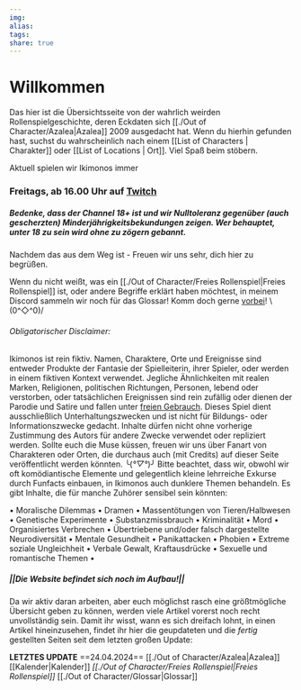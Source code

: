 ```yaml
---
img: 
alias: 
tags: 
share: true
---
```

# Willkommen

Das hier ist die Übersichtsseite von der wahrlich weirden Rollenspielgeschichte, deren Eckdaten sich [[./Out of Character/Azalea|Azalea]] 2009 ausgedacht hat.  Wenn du hierhin gefunden hast, suchst du wahrscheinlich nach einem [[List of Characters | Charakter]] oder [[List of Locations | Ort]]. Viel Spaß beim stöbern.

Aktuell spielen wir Ikimonos immer
### Freitags, ab 16.00 Uhr auf [Twitch](https://t.co/d8z3QjRlNX)
##### Bedenke, dass der Channel 18+ ist und wir Nulltoleranz gegenüber (auch gescherzten) Minderjährigkeitsbekundungen zeigen. Wer behauptet, unter 18 zu sein wird ohne zu zögern gebannt.

Nachdem das aus dem Weg ist - Freuen wir uns sehr, dich hier zu begrüßen.

Wenn du nicht weißt, was ein [[./Out of Character/Freies Rollenspiel|Freies Rollenspiel]] ist, oder andere Begriffe erklärt haben möchtest, in meinem Discord sammeln wir noch für das Glossar! Komm doch gerne [vorbei](https://discord.gg/Nf93NYKY2Z)! 
 \\(0^◇^0)/


###### Obligatorischer Disclaimer:
Ikimonos ist rein fiktiv. Namen, Charaktere, Orte und Ereignisse sind entweder Produkte der Fantasie der Spielleiterin, ihrer Spieler, oder werden in einem fiktiven Kontext verwendet. Jegliche Ähnlichkeiten mit realen Marken, Religionen, politischen Richtungen, Personen, lebend oder verstorben, oder tatsächlichen Ereignissen sind rein zufällig oder dienen der Parodie und Satire und fallen unter [freien Gebrauch](https://de.wikipedia.org/wiki/Fair_Use). Dieses Spiel dient ausschließlich Unterhaltungszwecken und ist nicht für Bildungs- oder Informationszwecke gedacht. Inhalte dürfen nicht ohne vorherige Zustimmung des Autors für andere Zwecke verwendet oder repliziert werden.
Sollte euch die Muse küssen, freuen wir uns über Fanart von Charakteren oder Orten, die durchaus auch (mit Credits) auf dieser Seite veröffentlicht werden könnten.
 ╰(*°▽°*)╯
Bitte beachtet, dass wir, obwohl wir oft komödiantische Elemente und gelegentlich kleine lehrreiche Exkurse durch Funfacts einbauen, in Ikimonos auch dunklere Themen behandeln. Es gibt Inhalte, die für manche Zuhörer sensibel sein könnten:

 • Moralische Dilemmas • Dramen • Massentötungen von Tieren/Halbwesen • Genetische Experimente • Substanzmissbrauch • Kriminalität • Mord • Organisiertes Verbrechen • Übertriebene und/oder falsch dargestellte Neurodiversität • Mentale Gesundheit • Panikattacken • Phobien • Extreme soziale Ungleichheit • Verbale Gewalt, Kraftausdrücke • Sexuelle und romantische Themen •
 
 
 
 ##### ||Die Website befindet sich noch im Aufbau!||
 Da wir aktiv daran arbeiten, aber euch möglichst rasch eine größtmögliche Übersicht geben zu können, werden viele Artikel vorerst noch recht unvollständig sein. Damit ihr wisst, wann es sich dreifach lohnt, in einen Artikel hineinzusehen,  findet ihr hier die geupdateten und die *fertig* gestellten Seiten seit dem letzten großen Update:
 
 **LETZTES UPDATE**
 ==24.04.2024==
[[./Out of Character/Azalea|Azalea]]
[[Kalender|Kalender]]
*[[./Out of Character/Freies Rollenspiel|Freies Rollenspiel]]*
[[./Out of Character/Glossar|Glossar]]
 
 